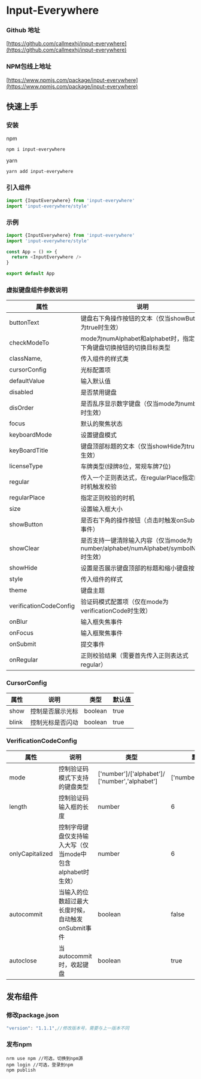 # Input-Everywhere

### Github 地址
[https://github.com/callmexhj/input-everywhere](https://github.com/callmexhj/input-everywhere)

### NPM包线上地址
[https://www.npmjs.com/package/input-everywhere](https://www.npmjs.com/package/input-everywhere)

## 快速上手
### 安装
npm
```
npm i input-everywhere
```
yarn
```
yarn add input-everywhere
```

### 引入组件
```js
import {InputEverywhere} from 'input-everywhere'
import 'input-everywhere/style'
```

### 示例
```js
import {InputEverywhere} from 'input-everywhere'
import 'input-everywhere/style'

const App = () => {
  return <InputEverywhere />
}

export default App
```


### 虚拟键盘组件参数说明

|  属性   | 说明  |类型|默认值|
|  ----  | ----  |---|---|
| buttonText  | 键盘右下角操作按钮的文本（仅当showButton为true时生效） |string|确认|
| checkModeTo  | mode为numAlphabet和alphabet时，指定左下角键盘切换按钮的切换目标类型 |number/symbolNum|symbolNum|
|className,  |传入组件的样式类|string|-|
|cursorConfig|光标配置项|CursorConfig||
| defaultValue  | 输入默认值 |string|-|
| disabled  | 是否禁用键盘 |boolean|false|
|disOrder|是否乱序显示数字键盘（仅当mode为number时生效）|boolean|false|
|focus|默认的聚焦状态|boolean|false|
| keyboardMode  | 设置键盘模式 |number/alphabet/numAlphabet/symbolNum/licensePlate/verificationCode|number|
| keyBoardTitle  | 键盘顶部标题的文本（仅当showHide为true时生效） |string|传化安全键盘|
| licenseType  | 车牌类型(绿牌8位，常规车牌7位) |green/default|default|
|regular|传入一个正则表达式，在regularPlace指定的时机触发校验|object|null|
|regularPlace|指定正则校验的时机|['blur', 'submit']/['blur']/['submit']|[]|
| size  | 设置输入框大小 |big/default/small|'big'|
| showButton  | 是否右下角的操作按钮（点击时触发onSubmit事件） |boolean|true|
| showClear  | 是否支持一键清除输入内容（仅当mode为number/alphabet/numAlphabet/symbolNum时生效） |booleam|true|
|showHide   |设置是否展示键盘顶部的标题和缩小键盘按键|boolean|true|
|style|传入组件的样式|object|-|
| theme  | 键盘主题 |string|#1677FF|
|verificationCodeConfig|验证码模式配置项（仅在mode为verificationCode时生效）|VerificationCodeConfig||
| onBlur  | 输入框失焦事件 |( ) => void|-|
| onFocus  | 输入框聚焦事件 |( ) => void|-|
| onSubmit  | 提交事件 |(value: string) => void|-|
| onRegular  | 正则校验结果（需要首先传入正则表达式regular） |(boolean: boolean) => void|-|

### CursorConfig

|  属性   | 说明  |类型|默认值|
|  ----  | ----  |---|---|
| show  | 控制是否展示光标 |boolean|true|
| blink  | 控制光标是否闪动 |boolean|true|

### VerificationCodeConfig

|  属性   | 说明  |类型|默认值|
|  ----  | ----  |---|---|
| mode  | 控制验证码模式下支持的键盘类型 |['number']/['alphabet']/ ['number','alphabet']|['number','alphabet']|
| length  | 控制验证码输入框的长度 |number|6|
| onlyCapitalized  | 控制字母键盘仅支持输入大写（仅当mode中包含alphabet时生效） |number|6|
| autocommit  | 当输入的位数超过最大长度时候，自动触发onSubmit事件 |boolean|false|
| autoclose  | 当autocommit时，收起键盘 |boolean|true|

## 发布组件
### 修改package.json
```js
"version": "1.1.1",//修改版本号，需要与上一版本不同
```
### 发布npm
```
nrm use npm //可选，切换到npm源
npm login //可选，登录到npm
npm publish
```


